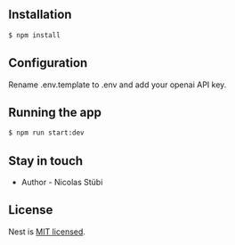 ## Installation

```bash
$ npm install
```

## Configuration

Rename .env.template to .env and add your openai API key.

## Running the app

```bash
$ npm run start:dev
```

## Stay in touch

- Author - Nicolas Stübi

## License

Nest is [MIT licensed](LICENSE).
